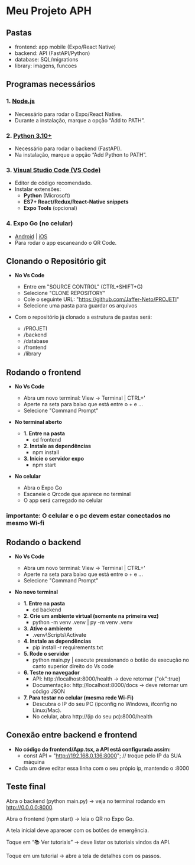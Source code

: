 # Meu Projeto APH

## Pastas
- frontend: app mobile (Expo/React Native)
- backend: API (FastAPI/Python)
- database: SQL/migrations
- library: imagens, funcoes

## Programas necessários
### 1. [**Node.js**](https://nodejs.org/en/)
- Necessário para rodar o Expo/React Native.
- Durante a instalação, marque a opção “Add to PATH”.

### 2. [**Python 3.10+**](https://www.python.org/downloads/)
- Necessário para rodar o backend (FastAPI).
- Na instalação, marque a opção “Add Python to PATH”.

### 3. [**Visual Studio Code (VS Code)**](https://code.visualstudio.com/Download)  
   - Editor de código recomendado.  
   - Instalar extensões:  
     - **Python** (Microsoft)  
     - **ES7+ React/Redux/React-Native snippets**  
     - **Expo Tools** (opcional)

### 4. Expo Go (no celular)  
   - [Android](https://play.google.com/store/apps/details?id=host.exp.exponent) | [iOS](https://apps.apple.com/app/expo-go/id982107779)  
   - Para rodar o app escaneando o QR Code.

## Clonando o Repositório git
-  **No Vs Code**
    - Entre em "SOURCE CONTROL" (CTRL+SHIFT+G)
    - Selecione "CLONE REPOSITORY"
    - Cole o seguinte URL: "https://github.com/Jaffer-Neto/PROJETI"
    - Selecione uma pasta para guardar os arquivos

- Com o repositório já clonado a estrutura de pastas será:
    - /PROJETI
    - /backend
    - /database
    - /frontend
    - /library

## Rodando o frontend
- **No Vs Code**
    - Abra um novo terminal: View -> Terminal | CTRL+'
    - Aperte na seta para baixo que está entre o + e ...
    - Selecione "Command Prompt"

- **No terminal aberto**
    - **1. Entre na pasta**
        - cd frontend
    - **2. Instale as dependências**
        - npm install
    - **3. Inicie o servidor expo**
        - npm start

- **No celular**
    - Abra o Expo Go
    - Escaneie o Qrcode que aparece no terminal
    - O app será carregado no celular

### importante: O celular e o pc devem estar conectados no mesmo Wi-fi

## Rodando o backend
- **No Vs Code**
    - Abra um novo terminal: View -> Terminal | CTRL+'
    - Aperte na seta para baixo que está entre o + e ...
    - Selecione "Command Prompt"

- **No novo terminal**
    - **1. Entre na pasta**
        - cd backend
    - **2. Crie um ambiente virtual (somente na primeira vez)**
        - python -m venv .venv  |  py -m venv .venv
    - **3. Ative o ambiente**
        - .venv\Scripts\Activate
    - **4. Instale as dependências**
        - pip install -r requirements.txt
    - **5. Rode o servidor**
        - python main.py  |  execute pressionando o botão de execução no canto superior direito do Vs code
    - **6. Teste no navegador**
        - API: http://localhost:8000/health -> deve retornar {"ok":true}
        - Documentação: http://localhost:8000/docs -> deve retornar um código JSON
    - **7. Para testar no celular (mesma rede Wi-Fi)**
        - Descubra o IP do seu PC (ipconfig no Windows, ifconfig no Linux/Mac).
        - No celular, abra http://(ip do seu pc):8000/health

## Conexão entre backend e frontend
- **No código do frontend/App.tsx, a API está configurada assim:**
    - const API = "http://192.168.0.136:8000"; // troque pelo IP da SUA máquina
- Cada um deve editar essa linha com o seu própio ip, mantendo o :8000

## Teste final
Abra o backend (python main.py) → veja no terminal rodando em http://0.0.0.0:8000.

Abra o frontend (npm start) → leia o QR no Expo Go.

A tela inicial deve aparecer com os botões de emergência.

Toque em “📚 Ver tutoriais” → deve listar os tutoriais vindos da API.

Toque em um tutorial → abre a tela de detalhes com os passos.